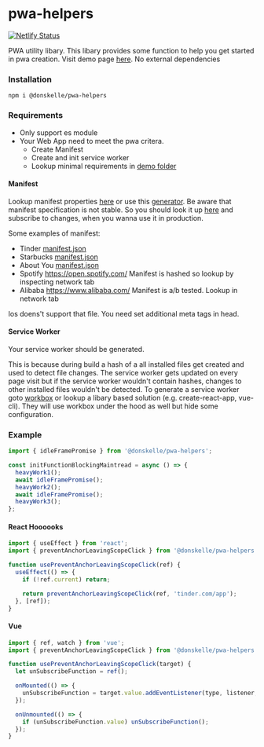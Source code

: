 # pwa-helpers

[![Netlify Status](https://api.netlify.com/api/v1/badges/5fa67289-f59c-429d-9029-dd220266c629/deploy-status)](https://app.netlify.com/sites/pwa-helper/deploys)

PWA utility libary. This libary provides some function to help you get started in pwa creation. Visit demo page [here](https://pwa-helper.netlify.app).
No external dependencies

### Installation

```
npm i @donskelle/pwa-helpers
```

### Requirements

- Only support es module
- Your Web App need to meet the pwa critera.
  - Create Manifest
  - Create and init service worker
  - Lookup minimal requirements in [demo folder](https://github.com/Donskelle/pwa-helpers/tree/master/demo)

#### Manifest

Lookup manifest properties [here](https://developer.mozilla.org/en-US/docs/Web/Manifest) or use this [generator](https://app-manifest.firebaseapp.com/).
Be aware that manifest specification is not stable. So you should look it up [here](https://www.w3.org/TR/appmanifest/) and subscribe to changes, when you wanna use it in production.

Some examples of manifest:

- Tinder [manifest.json](https://tinder.com/manifest.json)
- Starbucks [manifest.json](https://app.starbucks.com/manifest.json)
- About You [manifest.json](https://m.aboutyou.de/manifest.json)
- Spotify https://open.spotify.com/ Manifest is hashed so lookup by inspecting network tab
- Alibaba https://www.alibaba.com/ Manifest is a/b tested. Lookup in network tab

Ios doens't support that file. You need set additional meta tags in head.

#### Service Worker

Your service worker should be generated.

This is because during build a hash of a all installed files get created and used to detect file changes.
The service worker gets updated on every page visit but if the service worker wouldn't contain hashes, changes to other installed files wouldn't be detected.
To generate a service worker goto [workbox](https://developers.google.com/web/tools/workbox) or lookup a libary based solution (e.g. create-react-app, vue-cli).
They will use workbox under the hood as well but hide some configuration.

### Example

```javascript
import { idleFramePromise } from '@donskelle/pwa-helpers';

const initFunctionBlockingMaintread = async () => {
  heavyWork1();
  await idleFramePromise();
  heavyWork2();
  await idleFramePromise();
  heavyWork3();
};
```

#### React Hoooooks

```javascript
import { useEffect } from 'react';
import { preventAnchorLeavingScopeClick } from '@donskelle/pwa-helpers';

function usePreventAnchorLeavingScopeClick(ref) {
  useEffect(() => {
    if (!ref.current) return;

    return preventAnchorLeavingScopeClick(ref, 'tinder.com/app');
  }, [ref]);
}
```

#### Vue

```javascript
import { ref, watch } from 'vue';
import { preventAnchorLeavingScopeClick } from '@donskelle/pwa-helpers';

function usePreventAnchorLeavingScopeClick(target) {
  let unSubscribeFunction = ref();

  onMounted(() => {
    unSubscribeFunction = target.value.addEventListener(type, listener, options);
  });

  onUnmounted(() => {
    if (unSubscribeFunction.value) unSubscribeFunction();
  });
}
```
